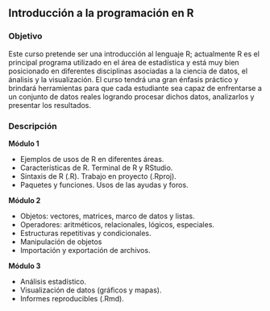 ## Introducción a la programación en R

### Objetivo

Este curso pretende ser una introducción al lenguaje R; actualmente R es el principal programa utilizado en el área de estadística y está muy bien posicionado en diferentes disciplinas asociadas a la ciencia de datos, el ánalisis y la visualización. El curso tendrá una gran énfasis práctico y brindará herramientas para que cada estudiante sea capaz de enfrentarse a un conjunto de datos reales logrando procesar dichos datos, analizarlos y presentar los resultados.


### Descripción

**Módulo 1**

- Ejemplos de usos de R en diferentes áreas.
- Características de R. Terminal de R y RStudio.
- Sintaxis de R (.R). Trabajo en proyecto (.Rproj).
- Paquetes y funciones. Usos de las ayudas y foros.

**Módulo 2**

- Objetos: vectores, matrices, marco de datos y listas.
- Operadores: aritméticos, relacionales, lógicos, especiales.
- Estructuras repetitivas y condicionales.
- Manipulación de objetos
- Importación y exportación de archivos.

**Módulo 3**

- Análisis estadístico.
- Visualización de datos (gráficos y mapas).
- Informes reproducibles (.Rmd).

